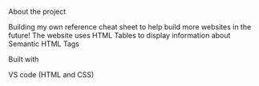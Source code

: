 About the project

  Building my own reference cheat sheet to help build more websites in the future! The website uses HTML Tables to display information about Semantic HTML Tags

Built with

  VS code (HTML and CSS)  

